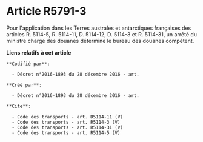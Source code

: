 # Article R5791-3

Pour l'application dans les Terres australes et antarctiques françaises des articles R. 5114-5, R. 5114-11, D. 5114-12, D.
5114-3 et R. 5114-31, un arrêté du ministre chargé des douanes détermine le bureau des douanes compétent.

**Liens relatifs à cet article**

	**Codifié par**:

	  - Décret n°2016-1893 du 28 décembre 2016 - art.

	**Créé par**:

	  - Décret n°2016-1893 du 28 décembre 2016 - art.

	**Cite**:

	  - Code des transports - art. D5114-11 (V)
	  - Code des transports - art. R5114-3 (V)
	  - Code des transports - art. R5114-31 (V)
	  - Code des transports - art. R5114-5 (V)
